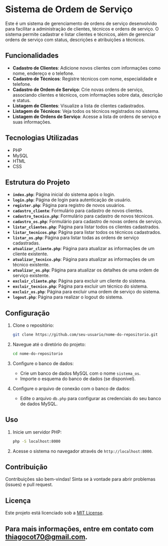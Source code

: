 # Sistema de Ordem de Serviço

Este é um sistema de gerenciamento de ordens de serviço desenvolvido para facilitar a administração de clientes, técnicos e ordens de serviço. O sistema permite cadastrar e listar clientes e técnicos, além de gerenciar ordens de serviço com status, descrições e atribuições a técnicos.

## Funcionalidades

- **Cadastro de Clientes**: Adicione novos clientes com informações como nome, endereço e o telefone.
- **Cadastro de Técnicos**: Registre técnicos com nome, especialidade e telefone.
- **Cadastro de Ordem de Serviço**: Crie novas ordens de serviço, associando clientes e técnicos, com informações sobre data, descrição e status.
- **Listagem de Clientes**: Visualize a lista de clientes cadastrados.
- **Listagem de Técnicos**: Veja todos os técnicos registrados no sistema.
- **Listagem de Ordens de Serviço**: Acesse a lista de ordens de serviço e suas informações.


## Tecnologias Utilizadas

- PHP
- MySQL
- HTML
- CSS

## Estrutura do Projeto


- **`index.php`**: Página inicial do sistema após o login.
- **`login.php`**: Página de login para autenticação de usuário.
- **`register.php`**: Página para registro de novos usuários.
- **`cadastro_cliente`**: Formulário para cadastro de novos clientes.
- **`cadastro_tecnico.php`**: Formulário para cadastro de novos técnicos.
- **`cadastro_os.php`**: Formulário para cadastro de novas ordens de serviço.
- **`listar_clientes.php`**: Página para listar todos os clientes cadastrados.
- **`listar_tecnicos.php`**: Página para listar todos os técnicos cadastrados.
- **`listar_os.php`**: Página para listar todas as ordens de serviço cadastradas.
- **`atualizar_cliente.php`**: Página para atualizar as informações de um cliente existente.
- **`atualizar_tecnico.php`**: Página para atualizar as informações de um técnico existente.
- **`atualizar_os.php`**: Página para atualizar os detalhes de uma ordem de serviço existente.
- **`excluir_cliente.php`**: Página para excluir um cliente do sistema.
- **`excluir_tecnico.php`**: Página para excluir um técnico do sistema.
- **`excluir_os.php`**: Página para excluir uma ordem de serviço do sistema.
- **`logout.php`**: Página para realizar o logout do sistema.


## Configuração

1. Clone o repositório:
	```bash
	git clone https://github.com/seu-usuario/nome-do-repositorio.git
	```

2. Navegue até o diretório do projeto:
	```bash
	cd nome-do-repositorio
	```

3. Configure o banco de dados:
	- Crie um banco de dados MySQL com o nome `sistema_os`.
	- Importe o esquema do banco de dados (se disponível).

4. Configure o arquivo de conexão com o banco de dados:
	- Edite o arquivo `db.php` para configurar as credenciais do seu banco de dados MySQL.

## Uso

1. Inicie um servidor PHP:
	```bash
	php -S localhost:8000
	```

2. Acesse o sistema no navegador através de `http://localhost:8000`.


## Contribuição

Contribuições são bem-vindas! Sinta se à vontade para abrir problemas (issues)	e pull request.

## Licença

Este projeto está licenciado sob a [MIT License](LICENSE).

## Para mais informações, entre em contato com [thiagocot70@gmail.com](mailto:thiagocot70@gmail.com).